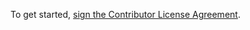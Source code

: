 To get started, <a href="https://www.clahub.com/agreements/tjg1/nori">sign the Contributor License Agreement</a>.

